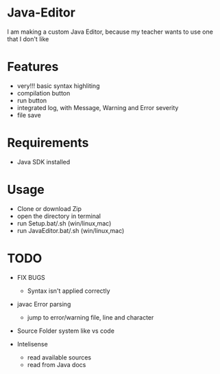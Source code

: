 # Java-Editor
I am making a custom Java Editor, because my teacher wants to use one that I don't like

# Features
- very!!! basic syntax highliting
- compilation button
- run button
- integrated log, with Message, Warning and Error severity
- file save

# Requirements
- Java SDK installed

# Usage
- Clone or download Zip
- open the directory in terminal
- run Setup.bat/.sh (win/linux,mac)
- run JavaEditor.bat/.sh (win/linux,mac)




# TODO
- FIX BUGS
    - Syntax isn't applied correctly

- javac Error parsing 
    - jump to error/warning file, line and character

- Source Folder system like vs code

- Intelisense
    - read available sources
    - read from Java docs